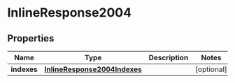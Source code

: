 
# InlineResponse2004

## Properties
Name | Type | Description | Notes
------------ | ------------- | ------------- | -------------
**indexes** | [**InlineResponse2004Indexes**](InlineResponse2004Indexes.md) |  |  [optional]



